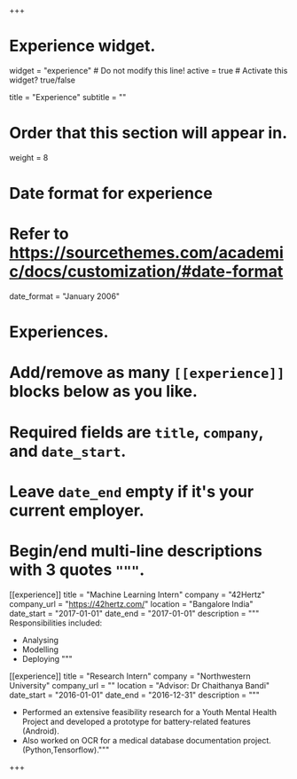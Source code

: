 +++
# Experience widget.
widget = "experience"  # Do not modify this line!
active = true  # Activate this widget? true/false

title = "Experience"
subtitle = ""

# Order that this section will appear in.
weight = 8

# Date format for experience
#   Refer to https://sourcethemes.com/academic/docs/customization/#date-format
date_format = "January 2006"

# Experiences.
#   Add/remove as many `[[experience]]` blocks below as you like.
#   Required fields are `title`, `company`, and `date_start`.
#   Leave `date_end` empty if it's your current employer.
#   Begin/end multi-line descriptions with 3 quotes `"""`.
[[experience]]
  title = "Machine Learning Intern"
  company = "42Hertz"
  company_url = "https://42hertz.com/"
  location = "Bangalore India"
  date_start = "2017-01-01"
  date_end = "2017-01-01"
  description = """
  Responsibilities included:
  
  * Analysing
  * Modelling
  * Deploying
  """

[[experience]]
  title = "Research Intern"
  company = "Northwestern University"
  company_url = ""
  location = "Advisor: Dr Chaithanya Bandi"
  date_start = "2016-01-01"
  date_end = "2016-12-31"
  description = """ 
  
  
  * Performed an extensive feasibility research for a Youth Mental Health Project and developed a prototype for battery-related features (Android).
  * Also worked on OCR for a medical database documentation project. (Python,Tensorflow)."""

+++

